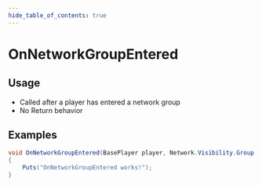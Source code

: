 ```yaml
---
hide_table_of_contents: true
---
```


# OnNetworkGroupEntered

## Usage

* Called after a player has entered a network group
* No Return behavior

## Examples

```csharp title=""
void OnNetworkGroupEntered(BasePlayer player, Network.Visibility.Group group)
{
    Puts("OnNetworkGroupEntered works!");
}
```
